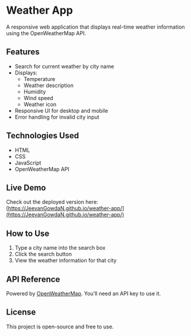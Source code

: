 # Weather App

A responsive web application that displays real-time weather information using the OpenWeatherMap API.

## Features

- Search for current weather by city name
- Displays:
  - Temperature
  - Weather description
  - Humidity
  - Wind speed
  - Weather icon
- Responsive UI for desktop and mobile
- Error handling for invalid city input

## Technologies Used

- HTML
- CSS
- JavaScript
- OpenWeatherMap API

## Live Demo

Check out the deployed version here:  
[https://JeevanGowdaN.github.io/weather-app/](https://JeevanGowdaN.github.io/weather-app/)

## How to Use

1. Type a city name into the search box
2. Click the search button
3. View the weather information for that city

## API Reference

Powered by [OpenWeatherMap](https://openweathermap.org/). You’ll need an API key to use it.

## License

This project is open-source and free to use.
